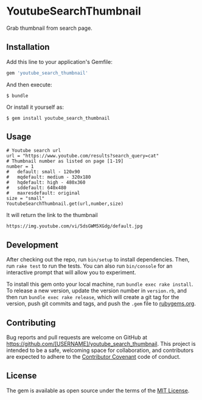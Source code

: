 # YoutubeSearchThumbnail

Grab thumbnail from search page.

## Installation

Add this line to your application's Gemfile:

```ruby
gem 'youtube_search_thumbnail'
```

And then execute:

    $ bundle

Or install it yourself as:

    $ gem install youtube_search_thumbnail

## Usage
    # Youtube search url
    url = "https://www.youtube.com/results?search_query=cat"  
    # Thumbnail number as listed on page [1-19]
    number = 1
    #   default: small - 120x90
    #   mqdefault: medium - 320x180
    #   hqdefault: high - 480x360
    #   sddefault: 640x480
    #   maxresdefault: original
    size = "small"
    YoutubeSearchThumbnail.get(url,number,size)
It will return the link to the thumbnail
    
    https://img.youtube.com/vi/5dsGWM5XGdg/default.jpg


## Development

After checking out the repo, run `bin/setup` to install dependencies. Then, run `rake test` to run the tests. You can also run `bin/console` for an interactive prompt that will allow you to experiment.

To install this gem onto your local machine, run `bundle exec rake install`. To release a new version, update the version number in `version.rb`, and then run `bundle exec rake release`, which will create a git tag for the version, push git commits and tags, and push the `.gem` file to [rubygems.org](https://rubygems.org).

## Contributing

Bug reports and pull requests are welcome on GitHub at https://github.com/[USERNAME]/youtube_search_thumbnail. This project is intended to be a safe, welcoming space for collaboration, and contributors are expected to adhere to the [Contributor Covenant](http://contributor-covenant.org) code of conduct.


## License

The gem is available as open source under the terms of the [MIT License](http://opensource.org/licenses/MIT).

